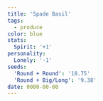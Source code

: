 ```yaml
---
title: 'Spade Basil'
tags:
  - produce
color: blue
stats:
  Spirit: '+1'
personality:
  Lonely: '-1'
seeds:
  'Round + Round': '18.75'
  'Round + Big/Long': '9.38'
date: 0000-00-00
---
```

